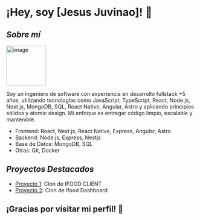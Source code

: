 # ¡Hey, soy [Jesus Juvinao]! 👋

## *Sobre mí*
<img width="105" alt="image" src="https://github.com/Jesus123780/Jesus123780/assets/53837840/3e39f575-8a21-4b23-9183-cd46f0493564">

Soy un ingeniero de software con experiencia en desarrollo fullstack +5 años,  utilizando tecnologías como JavaScript, TypeScript, React, Node.js, Next.js, MongoDB, SQL, React Native, Angular, Astro y aplicando principios sólidos y atomic design. Mi enfoque es entregar código limpio, escalable y mantenible.

- Frontend: React, Next.js, React Native, Express, Angular, Astro  
- Backend: Node.js, Express, Nestjs
- Base de Datos: MongoDB, SQL
- Otras: Git, Docker

## *Proyectos Destacados*

- [Proyecto 1]([enlace-al-proyecto-1](https://eatsy-client.vercel.app/)): Clon de IFOOD CLIENT
- [Proyecto 2](https://app-foodi-store.vercel.app/): Clon de Ifood Dashboard

## ¡Gracias por visitar mi perfil! 🚀
